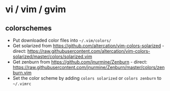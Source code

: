 # vi / vim / gvim

## colorschemes

- Put downloaded color files into `~/.vim/colors/`
- Get solarized from https://github.com/altercation/vim-colors-solarized - direct: https://raw.githubusercontent.com/altercation/vim-colors-solarized/master/colors/solarized.vim
- Get zenburn from https://github.com/jnurmine/Zenburn - direct: https://raw.githubusercontent.com/jnurmine/Zenburn/master/colors/zenburn.vim
- Set the color scheme by adding `colors solarized` or `colors zenburn` to `~/.vimrc`
